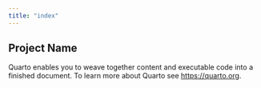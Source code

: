```yaml
---
title: "index"
---
```


## Project Name

Quarto enables you to weave together content and executable code into a finished
document. To learn more about Quarto see <https://quarto.org>.
